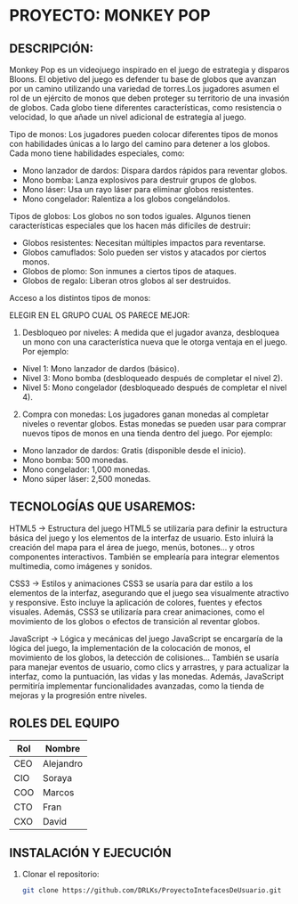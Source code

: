 # PROYECTO: MONKEY POP

## DESCRIPCIÓN:
Monkey Pop es un videojuego inspirado en el  juego de estrategia y disparos Bloons. El objetivo del juego es defender tu base de globos que avanzan por un camino utilizando una variedad de torres.Los jugadores asumen el rol de un ejército de monos que deben proteger su territorio de una invasión de globos. Cada globo tiene diferentes características, como resistencia o velocidad, lo que añade un nivel adicional de estrategia al juego.

Tipo de monos:
Los jugadores pueden colocar diferentes tipos de monos con habilidades únicas a lo largo del camino para detener a los globos. Cada mono tiene habilidades especiales, como:
- Mono lanzador de dardos: Dispara dardos rápidos para reventar globos.
- Mono bomba: Lanza explosivos para destruir grupos de globos.
- Mono láser: Usa un rayo láser para eliminar globos resistentes.
- Mono congelador: Ralentiza a los globos congelándolos.

Tipos de globos:
Los globos no son todos iguales. Algunos tienen características especiales que los hacen más difíciles de destruir:
- Globos resistentes: Necesitan múltiples impactos para reventarse.
- Globos camuflados: Solo pueden ser vistos y atacados por ciertos monos.
- Globos de plomo: Son inmunes a ciertos tipos de ataques.
- Globos de regalo: Liberan otros globos al ser destruidos.

Acceso a los distintos tipos de monos:

ELEGIR EN EL GRUPO CUAL OS PARECE MEJOR:
1) Desbloqueo por niveles: A medida que el jugador avanza, desbloquea un mono con una característica nueva que le otorga ventaja en el juego. Por ejemplo:
- Nivel 1: Mono lanzador de dardos (básico).
- Nivel 3: Mono bomba (desbloqueado después de completar el nivel 2).
- Nivel 5: Mono congelador (desbloqueado después de completar el nivel 4).

 2) Compra con monedas: Los jugadores ganan monedas al completar niveles o reventar globos. Estas monedas se pueden usar para comprar nuevos tipos de monos en una tienda dentro del juego. Por ejemplo:
   - Mono lanzador de dardos: Gratis (disponible desde el inicio).
   - Mono bomba: 500 monedas.
   - Mono congelador: 1,000 monedas.
   - Mono súper láser: 2,500 monedas.

## TECNOLOGÍAS QUE USAREMOS: 
HTML5 → Estructura del juego
HTML5 se utilizaría para definir la estructura básica del juego y los elementos de la interfaz de usuario. Esto inluirá la creación del mapa para el área de juego, menús, botones... y otros componentes interactivos. También se emplearía para integrar elementos multimedia, como imágenes y sonidos.

CSS3 → Estilos y animaciones
CSS3 se usaría para dar estilo a los elementos de la interfaz, asegurando que el juego sea visualmente atractivo y responsive. Esto incluye la aplicación de colores, fuentes y efectos visuales. Además, CSS3 se utilizaría para crear animaciones, como el movimiento de los globos o efectos de transición al reventar globos.

JavaScript → Lógica y mecánicas del juego
JavaScript se encargaría de la lógica del juego, la implementación de la colocación de monos, el movimiento de los globos, la detección de colisiones... También se usaría para manejar eventos de usuario, como clics y arrastres, y para actualizar la interfaz, como la puntuación, las vidas y las monedas. Además, JavaScript permitiría implementar funcionalidades avanzadas, como la tienda de mejoras y la progresión entre niveles.

## ROLES DEL EQUIPO
| Rol  | Nombre |
|------|--------|
| CEO  | Alejandro |
| CIO  | Soraya |
| COO  | Marcos |
| CTO  | Fran |
| CXO  | David |

## INSTALACIÓN Y EJECUCIÓN
1. Clonar el repositorio:
   ```sh
   git clone https://github.com/DRLKs/ProyectoIntefacesDeUsuario.git
